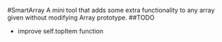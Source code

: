 #SmartArray
A mini tool that adds some extra functionality to any array given without modifying Array prototype.
##TODO
* improve self.topItem function